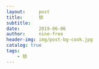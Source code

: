 ```yaml
---
layout:     post
title:      锁
subtitle:   
date:       2019-06-06
author:     nine-free
header-img: img/post-bg-cook.jpg
catalog: true
tags:
    - 锁
---
```

